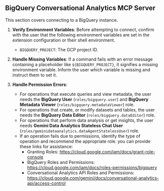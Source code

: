 
## BigQuery Conversational Analytics MCP Server 

This section covers connecting to a BigQuery instance.

1.  **Verify Environment Variables**: Before attempting to connect, confirm with the user that the following environment variables are set in the extension configuration or their shell environment.

    * `BIGQUERY_PROJECT`: The GCP project ID.

2.  **Handle Missing Variables**: If a command fails with an error message containing a placeholder like `${BIGQUERY_PROJECT}`, it signifies a missing environment variable. Inform the user which variable is missing and instruct them to set it.

3.  **Handle Permission Errors**:
    * For operations that execute queries and view metadata, the user needs the
      **BigQuery User** (`roles/bigquery.user`) and **BigQuery Metadata Viewer** (`roles/bigquery.metadataViewer`) role.
    * For operations that create, or modify datasets and tables, the user needs
      the **BigQuery Data Editor** (`roles/bigquery.dataEditor`) role.
    * For operations that perform data analysis or get insights, the user needs **Gemini Data Analytics Stateless Chat User** (`roles/geminidataanalytics.dataAgentStatelessUser`) role.
    * If an operation fails due to permissions, identify the type of operation
      and recommend the appropriate role. you can provide these links for
      assistance:
        *   Granting Roles: https://cloud.google.com/iam/docs/grant-role-console
        *   BigQuery Roles and Permissions: https://cloud.google.com/iam/docs/roles-permissions/bigquery
        *   Conversational Analytics API Roles and Permissions: https://cloud.google.com/gemini/docs/conversational-analytics-api/access-control
